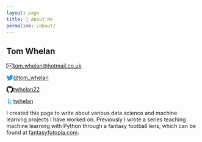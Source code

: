 ```yaml
---
layout: page
title: 👤 About Me
permalink: /about/
---
```


## Tom Whelan
<img align="left" src="/images/email_icon.png" alt="email" width="18"/> [tom.whelan@hotmail.co.uk](mailto:tom.whelan@hotmail.co.uk)

<img align="left" src="/images/twitter_icon.png" alt="twitter" width="18"/>[@tom_whelan](https://twitter.com/tom_whelan)

<img align="left" src="/images/github_icon.png" alt="github" width="18"/> [twhelan22](https://github.com/twhelan22)

<img align="left" src="/images/kaggle_icon.png" alt="kaggle" width="18"/>[twhelan](https://www.kaggle.com/twhelan)

I created this page to write about various data science and machine learning projects I have worked on. Previously I wrote a series teaching machine learning with Python through a fantasy football lens, which can be found at [fantasyfutopia.com](http://www.fantasyfutopia.com/python-for-fantasy-football-introduction/).
